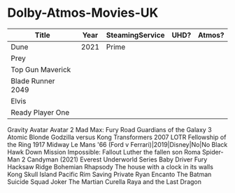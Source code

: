 # Dolby-Atmos-Movies-UK

Title|Year|SteamingService|UHD?|Atmos?|
|-|-|-|-|-|
Dune|2021|Prime
Prey||
Top Gun Maverick|
Blade Runner 2049|
Elvis|
Ready Player One|
Gravity
Avatar
Avatar 2
Mad Max: Fury Road
Guardians of the Galaxy 3
Atomic Blonde
Godzilla versus Kong
Transformers 2007
LOTR Fellowship of the Ring
1917
Midway 
Le Mans '66 (Ford v Ferrari)|2019|Disney|No|No
Black Hawk Down
Mission Impossible: Fallout
Luther the fallen son
Roma
Spider-Man 2
Candyman (2021)
Everest
Underworld Series
Baby Driver
Fury
Hacksaw Ridge
Bohemian Rhapsody
The house with a clock in its walls
Kong Skull Island
Pacific Rim
Saving Private Ryan
Encanto
The Batman
Suicide Squad
Joker
The Martian
Curella
Raya and the Last Dragon
